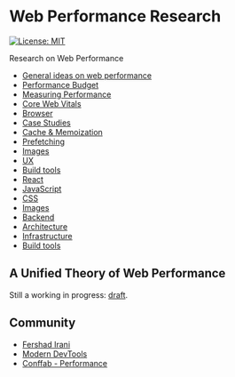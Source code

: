 # Web Performance Research

[![License: MIT](https://img.shields.io/badge/License-MIT-blue.svg)](https://opensource.org/licenses/MIT)

Research on Web Performance

- [General ideas on web performance](general)
- [Performance Budget](performance-budget)
- [Measuring Performance](measuring-performance)
- [Core Web Vitals](core-web-vitals)
- [Browser](browser)
- [Case Studies](case-studies)
- [Cache & Memoization](cache-and-memoization)
- [Prefetching](prefetching)
- [Images](images)
- [UX](ux)
- [Build tools](build-tools)
- [React](react)
- [JavaScript](javascript)
- [CSS](css)
- [Images](images)
- [Backend](backend)
- [Architecture](architecture)
- [Infrastructure](infrastructure)
- [Build tools](build-tools)

## A Unified Theory of Web Performance

Still a working in progress: [draft](draft/a-unified-theory-of-web-performance.md).

## Community

- [Fershad Irani](https://fershad.com/writing/all)
- [Modern DevTools](https://moderndevtools.com)
- [Conffab - Performance](https://conffab.com/topic/performance)
